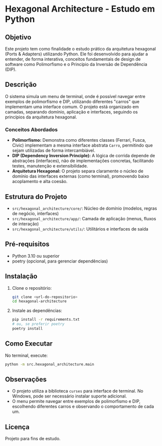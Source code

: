 # Hexagonal Architecture - Estudo em Python

## Objetivo
Este projeto tem como finalidade o estudo prático da arquitetura hexagonal (Ports & Adapters) utilizando Python. Ele foi desenvolvido para ajudar a entender, de forma interativa, conceitos fundamentais de design de software como Polimorfismo e o Princípio da Inversão de Dependência (DIP).

## Descrição
O sistema simula um menu de terminal, onde é possível navegar entre exemplos de polimorfismo e DIP, utilizando diferentes "carros" que implementam uma interface comum. O projeto está organizado em camadas, separando domínio, aplicação e interfaces, seguindo os princípios da arquitetura hexagonal.

### Conceitos Abordados
- **Polimorfismo:** Demonstra como diferentes classes (Ferrari, Fusca, Civic) implementam a mesma interface abstrata `Carro`, permitindo que sejam utilizadas de forma intercambiável.
- **DIP (Dependency Inversion Principle):** A lógica de corrida depende de abstrações (interfaces), não de implementações concretas, facilitando testes, manutenção e extensibilidade.
- **Arquitetura Hexagonal:** O projeto separa claramente o núcleo de domínio das interfaces externas (como terminal), promovendo baixo acoplamento e alta coesão.

## Estrutura do Projeto
- `src/hexagonal_architecture/core/`: Núcleo de domínio (modelos, regras de negócio, interfaces)
- `src/hexagonal_architecture/app/`: Camada de aplicação (menus, fluxos de interação)
- `src/hexagonal_architecture/utils/`: Utilitários e interfaces de saída

## Pré-requisitos
- Python 3.10 ou superior
- poetry (opcional, para gerenciar dependências)

## Instalação
1. Clone o repositório:
   ```bash
   git clone <url-do-repositorio>
   cd hexagonal-architecture
   ```
2. Instale as dependências:
   ```bash
   pip install -r requirements.txt
   # ou, se preferir poetry
   poetry install
   ```

## Como Executar
No terminal, execute:
```bash
python -m src.hexagonal_architecture.main
```

## Observações
- O projeto utiliza a biblioteca `curses` para interface de terminal. No Windows, pode ser necessário instalar suporte adicional.
- O menu permite navegar entre exemplos de polimorfismo e DIP, escolhendo diferentes carros e observando o comportamento de cada um.

## Licença
Projeto para fins de estudo.

